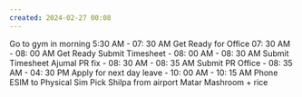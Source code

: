 ```yaml
---
created: 2024-02-27 00:08
---
```

Go to gym in morning 5:30 AM - 07: 30 AM
Get Ready for Office 07: 30 AM - 08: 00 AM Get Ready
Submit Timesheet - 08: 00 AM - 08: 30 AM Submit Timesheet
Ajumal PR fix - 08: 30 AM - 08: 35 AM Submit PR
Office - 08: 35 AM - 04: 30 PM 
Apply for next day leave - 10: 00 AM - 10: 15 AM
Phone ESIM to Physical Sim
Pick Shilpa from airport 
Matar Mashroom + rice 